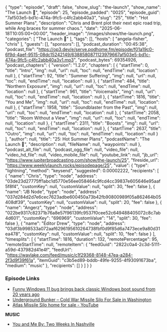{
  "type": "episode",
  "draft": false,
  "show_slug": "the-launch",
  "show_name": "The Launch 🚀",
  "episode": 25,
  "episode_padded": "0025",
  "episode_guid": "7af503e5-bd1c-474a-9fc5-c4fc2abb40a3",
  "slug": "25",
  "title": "Hot Summer Plans",
  "description": "Chris and Brent plot their next epic road trip, while Ang braces for summer chaos.",
  "date": "2025-06-18T10:05:00+00:00",
  "header_image": "/images/shows/the-launch.png",
  "categories": [
    "The Launch 🚀"
  ],
  "tags": [],
  "hosts": [
    "angela-fisher",
    "chris"
  ],
  "guests": [],
  "sponsors": [],
  "podcast_duration": "00:45:38",
  "podcast_file": "https://op3.dev/e/serve.podhome.fm/episode/f01a19c0-6f9d-4aef-9515-08dc15242149/6388580871123979667af503e5-bd1c-474a-9fc5-c4fc2abb40a3v1.mp3",
  "podcast_bytes": 69354926,
  "podcast_chapters": {
    "version": "1.2.0",
    "chapters": [
      {
        "startTime": 0,
        "title": "Intro",
        "img": null,
        "url": null,
        "toc": null,
        "endTime": null,
        "location": null
      },
      {
        "startTime": 92,
        "title": "Summer Suffering",
        "img": null,
        "url": null,
        "toc": null,
        "endTime": null,
        "location": null
      },
      {
        "startTime": 484,
        "title": "Northern Exposure",
        "img": null,
        "url": null,
        "toc": null,
        "endTime": null,
        "location": null
      },
      {
        "startTime": 961,
        "title": "Voicemails",
        "img": null,
        "url": null,
        "toc": null,
        "endTime": null,
        "location": null
      },
      {
        "startTime": 1816,
        "title": "You and Me",
        "img": null,
        "url": null,
        "toc": null,
        "endTime": null,
        "location": null
      },
      {
        "startTime": 1958,
        "title": "Soundblaster from the Past",
        "img": null,
        "url": null,
        "toc": null,
        "endTime": null,
        "location": null
      },
      {
        "startTime": 2058,
        "title": "Room Without a View",
        "img": null,
        "url": null,
        "toc": null,
        "endTime": null,
        "location": null
      },
      {
        "startTime": 2311,
        "title": "Boosts",
        "img": null,
        "url": null,
        "toc": null,
        "endTime": null,
        "location": null
      },
      {
        "startTime": 2637,
        "title": "Outro",
        "img": null,
        "url": null,
        "toc": null,
        "endTime": null,
        "location": null
      }
    ],
    "author": null,
    "title": "25: Hot Summer Plans",
    "podcastName": "The Launch 🚀",
    "description": null,
    "fileName": null,
    "waypoints": null
  },
  "podcast_alt_file": null,
  "podcast_ogg_file": null,
  "video_file": null,
  "video_hd_file": null,
  "video_mobile_file": null,
  "youtube_link": null,
  "jb_url": "https://www.jupiterbroadcasting.com/show/the-launch/25",
  "fireside_url": "https://www.weeklylaunch.rocks/episodepage/25",
  "value": {
    "type": "lightning",
    "method": "keysend",
    "suggested": 0.00002222,
    "recipients": [
      {
        "name": "Chris",
        "type": "node",
        "address": "03de23d27775ff1abc1d5770e56ee058464c9fcd4cc39837e605646e95aaf5f8f4",
        "customKey": null,
        "customValue": null,
        "split": 30,
        "fee": false
      },
      {
        "name": "JB Node",
        "type": "node",
        "address": "037d284d2d7e6cec7623adbe600450a73b42fb90800989f05a862464b05408df39",
        "customKey": null,
        "customValue": null,
        "split": 20,
        "fee": false
      },
      {
        "name": "Angerz",
        "type": "node",
        "address": "022be9317c82371b76a8e57f96139fc9537f0cee52c649488405072c8c7ab4d601",
        "customKey": "696969",
        "customValue": "14",
        "split": 30,
        "fee": false
      },
      {
        "name": "Editor Drew",
        "type": "node",
        "address": "03df3b998533a072aaf6296195610264738fbf0d9f85d6a7473ece9a80d31ea478",
        "customKey": null,
        "customValue": null,
        "split": 10,
        "fee": false
      }
    ],
    "timesplits": [
      {
        "startTime": 1816,
        "duration": 132,
        "remotePercentage": 95,
        "remoteStartTime": null,
        "remoteItem": {
          "feedGuid": "2822c0a4-2c3d-5111-a59d-437982d41e4f",
          "feedUrl": "https://wavlake.com/feed/music/c1f29368-8148-47ea-a284-2f3d9f39f61a",
          "itemGuid": "c3b5ed89-bddb-49fe-9255-4f93091673ba",
          "medium": "music"
        },
        "recipients": []
      }
    ]
  }
}


### Episode Links

* [Funny Windows 11 bug brings back classic Windows boot sound from 20 years ago ](https://www.windowscentral.com/software-apps/windows-11/funny-windows-11-bug-brings-back-classic-windows-boot-sound-from-20-years-ago)
* [Underground Bunker – Cold War Missile Silo For Sale in Washington](https://boundlessestates.com/underground-bunker-missile-silo-for-sale-washington/)
* [Atlas Missile Silo home for sale - YouTube](https://www.youtube.com/watch?v=I_MbM2uOHF4)

**MUSIC**

* [You and Me By: Two Weeks In Nashville](https://podcastindex.org/podcast/7377157)
